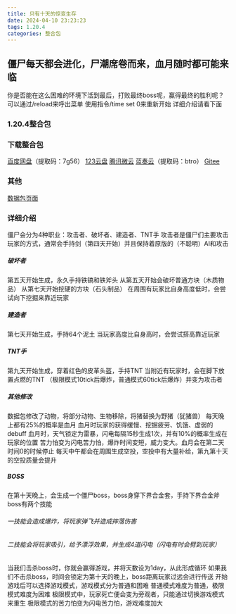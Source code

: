 ```yaml
---
title: 只有十天的惊变生存
date: 2024-04-10 23:23:23
tags: 1.20.4
categories: 整合包
---
```


## 僵尸每天都会进化，尸潮席卷而来，血月随时都可能来临
你是否能在这么困难的环境下活到最后，打败最终boss呢，赢得最终的胜利呢？
可以通过/reload来呼出菜单
使用指令/time set 0来重新开始
详细介绍请看下面

### 1.20.4整合包

### 下载整合包

[百度网盘](https://pan.baidu.com/s/1PE6OHnirkKb4TjZUSR_KRg?pwd=7g56)（提取码：7g56）
[123云盘](https://www.123pan.com/s/3SfXjv-MRzov.html)
[腾讯微云](https://share.weiyun.com/U5DVXGhv)
[蓝奏云](https://wwf.lanzn.com/b00l0rak2h)（提取码：btro）
[Gitee](https://gitee.com/ManakaGekka/mcpacks/tree/master/Zombie_Survival_10%20Days_Challenge)

### 其他

[数据包页面](https://www.planetminecraft.com/data-pack/zombie-survival-10-days-challenge-10/)

### 详细介绍
僵尸会分为4种职业：攻击者、破坏者、建造者、TNT手
攻击者是僵尸们主要攻击玩家的方式，通常会手持剑（第四天开始）并且保持着原版的（不聪明）AI和攻击

##### 破坏者
第五天开始生成，永久手持铁镐和铁斧头
从第五天开始会破坏普通方块（木质物品）
从第七天开始挖硬的方块（石头制品）
在周围有玩家比自身高度低时，会尝试向下挖掘来靠近玩家

##### 建造者
第七天开始生成，手持64个泥土
当玩家高度比自身高时，会尝试搭高靠近玩家

##### TNT手
第九天开始生成，穿着红色的皮革头盔，手持TNT
当附近有玩家时，会在脚下放置点燃的TNT
（极限模式10tick后爆炸，普通模式60tick后爆炸）并变为攻击者

##### 其他修改
数据包修改了动物，将部分动物、生物移除，将猪替换为野猪（犹猪兽）
每天晚上都有25%的概率是血月
血月时玩家的获得缓慢、挖掘疲劳、饥饿、虚弱的debuff
血月时，天气锁定为雷暴，闪电每隔15秒生成1次，并有10%的概率生成在玩家的位置
苦力怕变为闪电苦力怕，爆炸时间变短，威力变大。血月会在第二天时间0的时候停止
每天中午都会在周围生成空投，空投中有大量补给，第九第十天的空投质量会提升

##### BOSS
在第十天晚上，会生成一个僵尸boss，boss身穿下界合金套，手持下界合金斧
boss有两个技能
###### 一技能会造成爆炸，将玩家弹飞并造成摔落伤害
###### 二技能会将玩家吸引，给予漂浮效果，并生成4道闪电（闪电有时会劈到玩家）
当我们击杀boss时，你就会赢得游戏，并将天数设为1day，从此形成循环
如果我们不击杀boss，时间会锁定为第十天的晚上，boss距离玩家过远会进行传送
开始游戏后可以选择游戏模式，游戏模式分为普通和困难
普通模式难度为普通，极限模式难度为困难
极限模式中，玩家死亡便会变为旁观者，只能通过切换游戏模式来重生
极限模式的苦力怕变为闪电苦力怕，游戏难度加大
